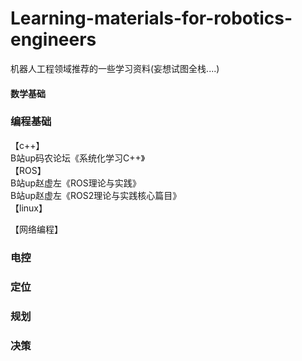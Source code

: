 # Learning-materials-for-robotics-engineers
机器人工程领域推荐的一些学习资料(妄想试图全栈....)

#### 数学基础  


### 编程基础
【c++】     
B站up码农论坛《系统化学习C++》  
【ROS】    
B站up赵虚左《ROS理论与实践》  
B站up赵虚左《ROS2理论与实践核心篇目》  
【linux】


【网络编程】  

### 电控


### 定位



### 规划



### 决策
